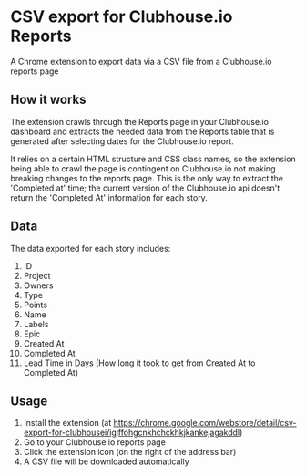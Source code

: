 # CSV export for Clubhouse.io Reports
A Chrome extension to export data via a CSV file from a Clubhouse.io reports page

## How it works
The extension crawls through the Reports page in your Clubhouse.io dashboard
and extracts the needed data from the Reports table that is generated after
selecting dates for the Clubhouse.io report.

It relies on a certain HTML structure and CSS class names, so the extension
being able to crawl the page is contingent on Clubhouse.io not making breaking
changes to the reports page. This is the only way to extract the 'Completed at'
time; the current version of the Clubhouse.io api doesn't return the
'Completed At' information for each story.

## Data
The data exported for each story includes:
1. ID
2. Project
3. Owners
4. Type
5. Points
6. Name
7. Labels
8. Epic
9. Created At
10. Completed At
11. Lead Time in Days (How long it took to get from Created At to Completed At)

## Usage
1. Install the extension (at https://chrome.google.com/webstore/detail/csv-export-for-clubhousei/igjffohgcnkhchckhkjkankejagakddl)
2. Go to your Clubhouse.io reports page
3. Click the extension icon (on the right of the address bar)
4. A CSV file will be downloaded automatically
